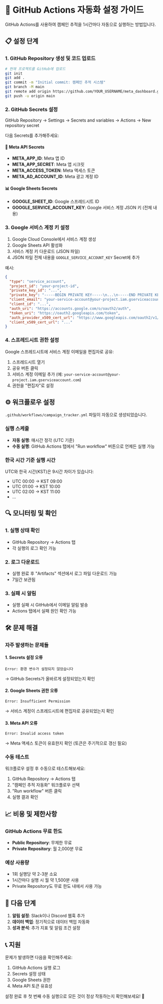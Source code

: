 # 🚀 GitHub Actions 자동화 설정 가이드

GitHub Actions를 사용하여 캠페인 추적을 1시간마다 자동으로 실행하는 방법입니다.

## 📋 설정 단계

### 1. GitHub Repository 생성 및 코드 업로드

```bash
# 현재 프로젝트를 GitHub에 업로드
git init
git add .
git commit -m "Initial commit: 캠페인 추적 시스템"
git branch -M main
git remote add origin https://github.com/YOUR_USERNAME/meta_dashboard.git
git push -u origin main
```

### 2. GitHub Secrets 설정

GitHub Repository → Settings → Secrets and variables → Actions → New repository secret

다음 Secrets를 추가해주세요:

#### 🔑 Meta API Secrets
- **META_APP_ID**: Meta 앱 ID
- **META_APP_SECRET**: Meta 앱 시크릿
- **META_ACCESS_TOKEN**: Meta 액세스 토큰
- **META_AD_ACCOUNT_ID**: Meta 광고 계정 ID

#### 📊 Google Sheets Secrets
- **GOOGLE_SHEET_ID**: Google 스프레드시트 ID
- **GOOGLE_SERVICE_ACCOUNT_KEY**: Google 서비스 계정 JSON 키 (전체 내용)

### 3. Google 서비스 계정 키 설정

1. Google Cloud Console에서 서비스 계정 생성
2. Google Sheets API 활성화
3. 서비스 계정 키 다운로드 (JSON 파일)
4. JSON 파일 전체 내용을 `GOOGLE_SERVICE_ACCOUNT_KEY` Secret에 추가

예시:
```json
{
  "type": "service_account",
  "project_id": "your-project-id",
  "private_key_id": "...",
  "private_key": "-----BEGIN PRIVATE KEY-----\n...\n-----END PRIVATE KEY-----\n",
  "client_email": "your-service-account@your-project.iam.gserviceaccount.com",
  "client_id": "...",
  "auth_uri": "https://accounts.google.com/o/oauth2/auth",
  "token_uri": "https://oauth2.googleapis.com/token",
  "auth_provider_x509_cert_url": "https://www.googleapis.com/oauth2/v1/certs",
  "client_x509_cert_url": "..."
}
```

### 4. 스프레드시트 권한 설정

Google 스프레드시트에 서비스 계정 이메일을 편집자로 공유:
1. 스프레드시트 열기
2. 공유 버튼 클릭
3. 서비스 계정 이메일 추가 (예: `your-service-account@your-project.iam.gserviceaccount.com`)
4. 권한을 "편집자"로 설정

## ⚙️ 워크플로우 설정

`.github/workflows/campaign_tracker.yml` 파일이 자동으로 생성되었습니다.

### 실행 스케줄
- **자동 실행**: 매시간 정각 (UTC 기준)
- **수동 실행**: GitHub Actions 탭에서 "Run workflow" 버튼으로 언제든 실행 가능

### 한국 시간 기준 실행 시간
UTC와 한국 시간(KST)은 9시간 차이가 있습니다:
- UTC 00:00 → KST 09:00
- UTC 01:00 → KST 10:00
- UTC 02:00 → KST 11:00
- ...

## 🔍 모니터링 및 확인

### 1. 실행 상태 확인
- GitHub Repository → Actions 탭
- 각 실행의 로그 확인 가능

### 2. 로그 다운로드
- 실행 완료 후 "Artifacts" 섹션에서 로그 파일 다운로드 가능
- 7일간 보관됨

### 3. 실패 시 알림
- 실행 실패 시 GitHub에서 이메일 알림 발송
- Actions 탭에서 실패 원인 확인 가능

## 🛠️ 문제 해결

### 자주 발생하는 문제들

#### 1. Secrets 설정 오류
```
Error: 환경 변수가 설정되지 않았습니다
```
→ GitHub Secrets가 올바르게 설정되었는지 확인

#### 2. Google Sheets 권한 오류
```
Error: Insufficient Permission
```
→ 서비스 계정이 스프레드시트에 편집자로 공유되었는지 확인

#### 3. Meta API 오류
```
Error: Invalid access token
```
→ Meta 액세스 토큰이 유효한지 확인 (토큰은 주기적으로 갱신 필요)

### 수동 테스트

워크플로우 설정 후 수동으로 테스트해보세요:
1. GitHub Repository → Actions 탭
2. "캠페인 추적 자동화" 워크플로우 선택
3. "Run workflow" 버튼 클릭
4. 실행 결과 확인

## 📈 비용 및 제한사항

### GitHub Actions 무료 한도
- **Public Repository**: 무제한 무료
- **Private Repository**: 월 2,000분 무료

### 예상 사용량
- 1회 실행당 약 2-3분 소요
- 1시간마다 실행 시 월 약 1,500분 사용
- Private Repository도 무료 한도 내에서 사용 가능

## 🎯 다음 단계

1. **알림 설정**: Slack이나 Discord 웹훅 추가
2. **데이터 백업**: 정기적으로 데이터 백업 자동화
3. **성과 분석**: 추가 지표 및 알림 조건 설정

## 📞 지원

문제가 발생하면 다음을 확인해주세요:
1. GitHub Actions 실행 로그
2. Secrets 설정 상태
3. Google Sheets 권한
4. Meta API 토큰 유효성

설정 완료 후 첫 번째 수동 실행으로 모든 것이 정상 작동하는지 확인해보세요! 🚀
